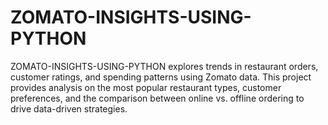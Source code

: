 # ZOMATO-INSIGHTS-USING-PYTHON
ZOMATO-INSIGHTS-USING-PYTHON explores trends in restaurant orders, customer ratings, and spending patterns using Zomato data. This project provides analysis on the most popular restaurant types, customer preferences, and the comparison between online vs. offline ordering to drive data-driven strategies.

